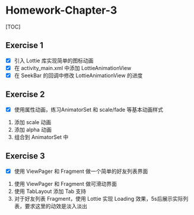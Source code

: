 # Homework-Chapter-3

[TOC]

## Exercise 1

- [x] 引入 Lottie 库实现简单的图标动画
- [x]  在 activity_main.xml 中添加 LottieAnimationView
- [x]  在 SeekBar 的回调中修改 LottieAnimationView 的进度

## Exercise 2

- [x] 使用属性动画，练习AnimatorSet 和 scale/fade 等基本动画样式

1. 添加 scale 动画
2. 添加 alpha 动画
3. 组合到 AnimatorSet 中



## Exercise 3

- [x] 使用 ViewPager 和 Fragment 做一个简单的好友列表界面

1. 使用 ViewPager 和 Fragment 做可滑动界面
2. 使用 TabLayout 添加 Tab 支持
3. 对于好友列表 Fragment，使用 Lottie 实现 Loading 效果，5s后展示实际列表，要求这里的动效是淡入淡出